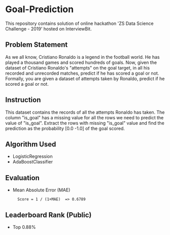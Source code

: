 # Goal-Prediction
This repository contains solution of online hackathon 'ZS Data Science Challenge - 2019' hosted on InterviewBit.

## Problem Statement
As we all know, Cristiano Ronaldo is a legend in the football world. He has played a thousand games and scored hundreds of goals. Now, given the dataset of Cristiano Ronaldo's "attempts" on the goal target, in all his recorded and unrecorded matches, predict if he has scored a goal or not. Formally, you are given a dataset of attempts taken by Ronaldo, predict if he scored a goal or not.

## Instruction
This dataset contains the records of all the attempts Ronaldo has taken. The column "is_goal" has a missing value for all the rows we need to predict the value of "is_goal". Extract the rows with missing "is_goal" value and find the prediction as the probability [0.0 -1.0] of the goal scored.

## Algorithm Used
- LogisticRegression
- AdaBoostClassifier

## Evaluation
- Mean Absolute Error (MAE)

        Score = 1 / (1+MAE)  => 0.6789

## Leaderboard Rank (Public)
- Top 0.88%
